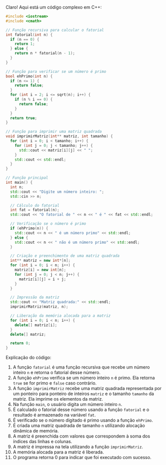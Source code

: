 Claro! Aqui está um código complexo em C++:

```cpp
#include <iostream>
#include <cmath>

// Função recursiva para calcular o fatorial
int fatorial(int n) {
  if (n == 0) {
    return 1;
  } else {
    return n * fatorial(n - 1);
  }
}

// Função para verificar se um número é primo
bool ehPrimo(int n) {
  if (n <= 1) {
    return false;
  }
  for (int i = 2; i <= sqrt(n); i++) {
    if (n % i == 0) {
      return false;
    }
  }
  return true;
}

// Função para imprimir uma matriz quadrada
void imprimirMatriz(int** matriz, int tamanho) {
  for (int i = 0; i < tamanho; i++) {
    for (int j = 0; j < tamanho; j++) {
      std::cout << matriz[i][j] << " ";
    }
    std::cout << std::endl;
  }
}

// Função principal
int main() {
  int n;
  std::cout << "Digite um número inteiro: ";
  std::cin >> n;

  // Cálculo do fatorial
  int fat = fatorial(n);
  std::cout << "O fatorial de " << n << " é " << fat << std::endl;

  // Verificação se o número é primo
  if (ehPrimo(n)) {
    std::cout << n << " é um número primo" << std::endl;
  } else {
    std::cout << n << " não é um número primo" << std::endl;
  }

  // Criação e preenchimento de uma matriz quadrada
  int** matriz = new int*[n];
  for (int i = 0; i < n; i++) {
    matriz[i] = new int[n];
    for (int j = 0; j < n; j++) {
      matriz[i][j] = i + j;
    }
  }

  // Impressão da matriz
  std::cout << "Matriz quadrada:" << std::endl;
  imprimirMatriz(matriz, n);

  // Liberação da memória alocada para a matriz
  for (int i = 0; i < n; i++) {
    delete[] matriz[i];
  }
  delete[] matriz;

  return 0;
}
```

Explicação do código:

1. A função `fatorial` é uma função recursiva que recebe um número inteiro `n` e retorna o fatorial desse número.
2. A função `ehPrimo` verifica se um número inteiro `n` é primo. Ela retorna `true` se for primo e `false` caso contrário.
3. A função `imprimirMatriz` recebe uma matriz quadrada representada por um ponteiro para ponteiro de inteiros `matriz` e o tamanho `tamanho` da matriz. Ela imprime os elementos da matriz.
4. Na função `main`, o usuário digita um número inteiro `n`.
5. É calculado o fatorial desse número usando a função `fatorial` e o resultado é armazenado na variável `fat`.
6. É verificado se o número digitado é primo usando a função `ehPrimo`.
7. É criada uma matriz quadrada de tamanho `n` utilizando alocação dinâmica de memória.
8. A matriz é preenchida com valores que correspondem à soma dos índices das linhas e colunas.
9. A matriz é impressa na tela utilizando a função `imprimirMatriz`.
10. A memória alocada para a matriz é liberada.
11. O programa retorna 0 para indicar que foi executado com sucesso.